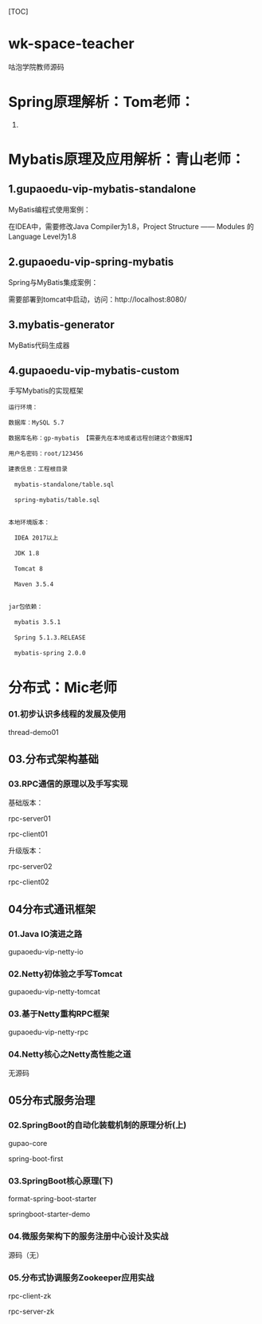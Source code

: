 [TOC]

# wk-space-teacher

咕泡学院教师源码

# Spring原理解析：Tom老师：

1.





# Mybatis原理及应用解析：青山老师：

## 1.gupaoedu-vip-mybatis-standalone

MyBatis编程式使用案例：

在IDEA中，需要修改Java Compiler为1.8，Project Structure —— Modules 的Language Level为1.8

## 2.gupaoedu-vip-spring-mybatis

Spring与MyBatis集成案例：

需要部署到tomcat中启动，访问：http://localhost:8080/

## 3.mybatis-generator

 MyBatis代码生成器

## 4.gupaoedu-vip-mybatis-custom

手写Mybatis的实现框架



```
运行环境：

数据库：MySQL 5.7

数据库名称：gp-mybatis 【需要先在本地或者远程创建这个数据库】

用户名密码：root/123456

建表信息：工程根目录 

　mybatis-standalone/table.sql

　spring-mybatis/table.sql


本地环境版本：

　IDEA 2017以上

　JDK 1.8

　Tomcat 8

　Maven 3.5.4


jar包依赖：

　mybatis 3.5.1

　Spring 5.1.3.RELEASE

　mybatis-spring 2.0.0
```

# 分布式：Mic老师
### 01.初步认识多线程的发展及使用
thread-demo01

## 03.分布式架构基础

### 03.RPC通信的原理以及手写实现

基础版本：

rpc-server01

rpc-client01

升级版本：

rpc-server02

rpc-client02

## 04分布式通讯框架

### 01.Java IO演进之路

gupaoedu-vip-netty-io

### 02.Netty初体验之手写Tomcat

gupaoedu-vip-netty-tomcat

### 03.基于Netty重构RPC框架

gupaoedu-vip-netty-rpc

### 04.Netty核心之Netty高性能之道

无源码

## 05分布式服务治理

### 02.SpringBoot的自动化装载机制的原理分析(上)

gupao-core

spring-boot-first

### 03.SpringBoot核心原理(下)

format-spring-boot-starter

springboot-starter-demo

### 04.微服务架构下的服务注册中心设计及实战

源码（无）

### 05.分布式协调服务Zookeeper应用实战

rpc-client-zk

rpc-server-zk

















